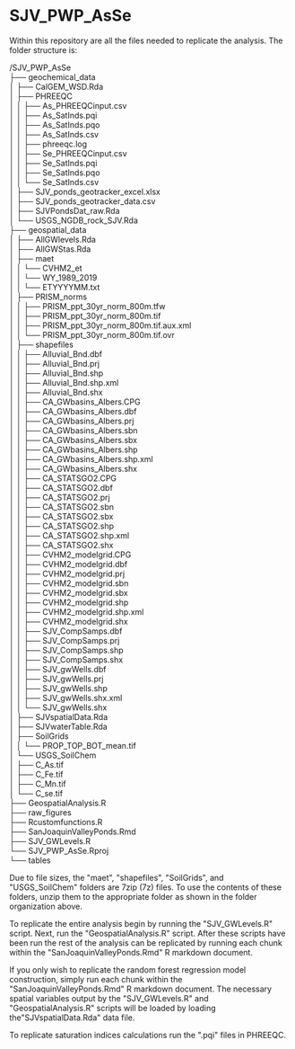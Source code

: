 # SJV_PWP_AsSe

Within this repository are all the files needed to replicate the analysis. The  folder structure is:

/SJV_PWP_AsSe <br />
├── geochemical_data <br />
│ ├── CalGEM_WSD.Rda <br />
│ ├── PHREEQC <br />
│ │ ├── As_PHREEQCinput.csv <br />
│ │ ├── As_SatInds.pqi <br />
│ │ ├── As_SatInds.pqo <br />
│ │ ├── As_SatInds.csv <br />
│ │ ├── phreeqc.log <br />
│ │ ├── Se_PHREEQCinput.csv <br />
│ │ ├── Se_SatInds.pqi <br />
│ │ ├── Se_SatInds.pqo <br />
│ │ └── Se_SatInds.csv <br />
│ ├── SJV_ponds_geotracker_excel.xlsx <br />
│ ├── SJV_ponds_geotracker_data.csv <br />
│ ├── SJVPondsDat_raw.Rda <br />
│ └── USGS_NGDB_rock_SJV.Rda <br />
├── geospatial_data <br />
│ ├── AllGWlevels.Rda <br />
│ ├── AllGWStas.Rda <br />
│ ├── maet <br />
│ │ └── CVHM2_et <br />
│ │   └── WY_1989_2019 <br />
│ │     └── ETYYYYMM.txt <br />
│ ├── PRISM_norms <br />
│ │ ├── PRISM_ppt_30yr_norm_800m.tfw <br />
│ │ ├── PRISM_ppt_30yr_norm_800m.tif <br />
│ │ ├── PRISM_ppt_30yr_norm_800m.tif.aux.xml <br />
│ │ └── PRISM_ppt_30yr_norm_800m.tif.ovr <br />
│ ├── shapefiles <br />
│ │ ├── Alluvial_Bnd.dbf <br />
│ │ ├── Alluvial_Bnd.prj <br />
│ │ ├── Alluvial_Bnd.shp <br />
│ │ ├── Alluvial_Bnd.shp.xml <br />
│ │ ├── Alluvial_Bnd.shx <br />
│ │ ├── CA_GWbasins_Albers.CPG <br />
│ │ ├── CA_GWbasins_Albers.dbf <br />
│ │ ├── CA_GWbasins_Albers.prj <br />
│ │ ├── CA_GWbasins_Albers.sbn <br />
│ │ ├── CA_GWbasins_Albers.sbx <br />
│ │ ├── CA_GWbasins_Albers.shp <br />
│ │ ├── CA_GWbasins_Albers.shp.xml <br />
│ │ ├── CA_GWbasins_Albers.shx <br />
│ │ ├── CA_STATSGO2.CPG <br />
│ │ ├── CA_STATSGO2.dbf <br />
│ │ ├── CA_STATSGO2.prj <br />
│ │ ├── CA_STATSGO2.sbn <br />
│ │ ├── CA_STATSGO2.sbx <br />
│ │ ├── CA_STATSGO2.shp <br />
│ │ ├── CA_STATSGO2.shp.xml <br />
│ │ ├── CA_STATSGO2.shx <br />
│ │ ├── CVHM2_modelgrid.CPG <br />
│ │ ├── CVHM2_modelgrid.dbf <br />
│ │ ├── CVHM2_modelgrid.prj <br />
│ │ ├── CVHM2_modelgrid.sbn <br />
│ │ ├── CVHM2_modelgrid.sbx <br />
│ │ ├── CVHM2_modelgrid.shp <br />
│ │ ├── CVHM2_modelgrid.shp.xml <br />
│ │ ├── CVHM2_modelgrid.shx <br />
│ │ ├── SJV_CompSamps.dbf <br />
│ │ ├── SJV_CompSamps.prj <br />
│ │ ├── SJV_CompSamps.shp <br />
│ │ ├── SJV_CompSamps.shx <br />
│ │ ├── SJV_gwWells.dbf <br />
│ │ ├── SJV_gwWells.prj <br />
│ │ ├── SJV_gwWells.shp <br />
│ │ ├── SJV_gwWells.shx.xml <br />
│ │ └── SJV_gwWells.shx <br />
│ ├── SJVspatialData.Rda <br />
│ ├── SJVwaterTable.Rda <br />
│ ├── SoilGrids <br />
│ │ └── PROP_TOP_BOT_mean.tif <br />
│ └── USGS_SoilChem <br />
│   ├── C_As.tif <br />
│   ├── C_Fe.tif <br />
│   ├── C_Mn.tif <br />
│   └── C_se.tif <br />
├── GeospatialAnalysis.R <br />
├── raw_figures <br />
├── Rcustomfunctions.R <br />
├── SanJoaquinValleyPonds.Rmd <br />
├── SJV_GWLevels.R <br />
└── SJV_PWP_AsSe.Rproj <br />
└── tables <br />

Due to file sizes, the "maet", "shapefiles", "SoilGrids", and "USGS_SoilChem" folders are 7zip (7z) files. To use the contents of these folders, unzip them to the appropriate folder as shown in the folder organization above.

To replicate the entire analysis begin by running the "SJV_GWLevels.R" script. Next, run the "GeospatialAnalysis.R" script. After these scripts have been run the rest of the analysis can be replicated by running each chunk within the "SanJoaquinValleyPonds.Rmd" R markdown document. 

If you only wish to replicate the random forest regression model construction, simply run each chunk within the "SanJoaquinValleyPonds.Rmd" R markdown document. The necessary spatial variables output by the "SJV_GWLevels.R" and "GeospatialAnalysis.R" scripts will be loaded by loading the"SJVspatialData.Rda" data file.

To replicate saturation indices calculations run the ".pqi" files in PHREEQC.
